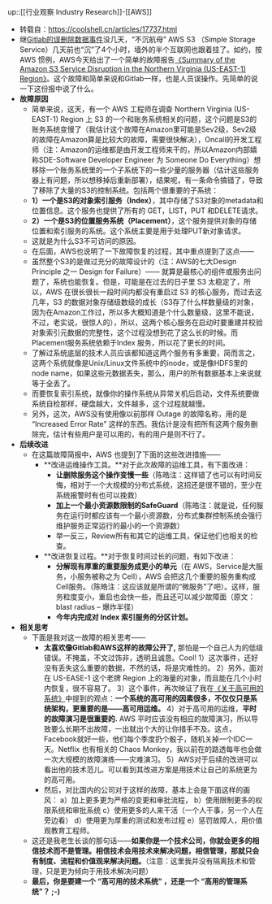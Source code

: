 up::[[行业观察 Industry Research]]-[[AWS]]
- 转载自：https://coolshell.cn/articles/17737.html
- 继[Gitlab的误删除数据事件](https://coolshell.cn/articles/17680.html)没几天，“不沉航母” AWS S3 （Simple Storage Service）几天前也“沉”了4个小时，墙外的半个互联网也跟着挂了。如约，按 AWS 惯例，AWS今天给出了一个简单的故障报告[《Summary of the Amazon S3 Service Disruption in the Northern Virginia (US-EAST-1) Region》](https://aws.amazon.com/cn/message/41926/)。这个故障和简单来说和Gitlab一样，也是人员误操作。先简单的说一下这份报中说了什么。
- **故障原因**
	- 简单来说，这天，有一个 AWS 工程师在调查 Northern Virginia (US-EAST-1) Region 上 S3 的一个和账务系统相关的问题，这个问题是S3的账务系统变慢了（我估计这个故障在Amazon里可能是Sev2级，Sev2级的故障在Amazon算是比较大的故障，需要很快解决），Oncall的开发工程师（注：Amazon的运维都是由开发工程师来干的，所以Amazon内部嬉称SDE-Software Developer Engineer 为 Someone Do Everything）想移除一个账务系统里的一个子系统下的一些少量的服务器（估计这些服务器上有问题，所以想移掉后重新部署），结果呢，有一条命令搞错了，导致了移除了大量的S3的控制系统。包括两个很重要的子系统：
	- **1）一个是S3的对象索引服务（Index）**，其中存储了S3对象的metadata和位置信息。这个服务也提供了所有的 GET，LIST，PUT 和DELETE请求。
	- **2）一个是S3的位置服务系统（Placement）**，这个服务提供对象的存储位置和索引服务的系统。这个系统主要是用于处理PUT新对象请求。
	- 这就是为什么S3不可访问的原因。
	- 在后面，AWS也说明了一下故障恢复的过程，其中重点提到了这点——
	- 虽然整个S3的是做过充分的故障设计的（注：AWS的七大Design Principle 之一 Design for Failure）—— 就算是最核心的组件或服务出问题了，系统也能恢复。但是，可能是在过去的日子里 S3 太稳定了，所以，AWS 在很长很长一段时间内都没有重启过 S3 的核心服务，而过去这几年，S3 的数据对象存储级数级的成长（S3存了什么样数量级的对象，因为在Amazon工作过，所以多大概知道是个什么数量级，这里不能说，不过，老实说，很惊人的），所以，这两个核心服务在启动时要重建并校验对象索引元数据的完整性，这个过程没想到花了这么长的时候。而Placement服务系统依赖于Index 服务，所以花了更长的时间。
	- 了解过系统底层的技术人员应该都知道这两个服务有多重要，简而言之，这两个系统就像是Unix/Linux文件系统中的inode，或是像HDFS里的node name，如果这些元数据丢失，那么，用户的所有数据基本上来说就等于全丢了。
	- 而要恢复索引系统，就像你的操作系统从异常关机后启动，文件系统要做系统自检那样，硬盘越大，文件越多，这个过程就越慢。
	- 另外，这次，AWS没有使用像以前那样 Outage 的故障名称，用的是 “Increased Error Rate” 这样的东西。我估计是没有把所有这两个服务删除完，估计有些用户是可以用的，有的用户是则不行了。
- **后续改进**
	- 在这篇故障简报中，AWS 也提到了下面的这些改进措施——
		- **改进运维操作工具。**对于此次故障的运维工具，有下面改进：
			- **让删除服务这个操作变慢一些**（陈皓注：这样错了也可以有时间反悔，相对于一个大规模的分布式系统，这招还是很不错的，至少在系统报警时有也可以挽救）
			- **加上一个最小资源数限制的SafeGuard**（陈皓注：就是说，任何服务在运行时都应该有一个最小资源数，分布式集群控制系统会强行维护服务正常运行的最小的一个资源数）
			- 举一反三，Review所有和其它的运维工具，保证他们也相关的检查。
		- **改进恢复过程。**对于恢复时间过长的问题，有如下改进：
			- **分解现有厚重的重要服务成更小的单元**（在 AWS，Service是大服务，小服务被称之为 Cell），AWS 会把这几个重要的服务重构成 Cell服务。（陈皓注：这应该就是所谓的“微服务”了吧）。这样，服务粒度变小，重启也会快一些，而且还可以减少故障面（原文：blast radius – 爆炸半径）
			- **今年内完成对 Index 索引服务的分区计划。**
- **相关思考**
	- 下面是我对这一故障的相关思考——
		- **太喜欢像Gitlab和AWS这样的故障公开了,** 那怕是一个自己人为的低级错误。不掩盖，不文过饰非，透明且诚恳。Cool!
		  1）这次事件，还好没有丢失这么重要的数据，不然的话，将是灾难性的。
		  2）另外，面对在 US-EASE-1 这个老牌 Region 上的海量的对象，而且能在几个小时内恢复，很不容易了。
		  3）这个事件，再次映证了我在[《关于高可用的系统》](https://coolshell.cn/articles/17459.html)中提到的观点：**一个系统的高可用的因素很多，不仅仅只是系统架构，更重要的是——高可用运维。**
		  4）对于高可用的运维，**平时的故障演习是很重要的.** AWS 平时应该没有相应的故障演习，所以导致要么长期不出故障，一出就出个大的让你措手不及。这点，Facebook就好一些，他们每个季度扔个骰子，随机关掉一个IDC一天。Netflix 也有相关的 Chaos Monkey，我以前在的路透每年也会做一次大规模的故障演练——灾难演习。
		  5）AWS对于后续的改进可以看出他的技术范儿。可以看到其改进方案是用技术让自己的系统更为的高可用。
		- 然后，对比国内的公司对于这样的故障，基本上会是下面这样的画风：
		  a）加上更多更为严格的变更和审批流程，
		  b）使用限制更多的权限系统和审批系统
		  c）使用更多的人来干活（一个人干事，另一个人在旁边看）
		  d）使用更为厚重的测试和发布过程
		  e）惩罚故障人，用价值观教育工程师。
	- 这还是我老生长谈的那句话——**如果你是一个技术公司，你就会更多的相信技术而不是管理。相信技术会用技术来解决问题，相信管理，那就只会有制度、流程和价值观来解决问题。**（注意：这里我并没有隔离技术和管理，只是更为倾向于用技术解决问题）
	- **最后，你是要建一个 “高可用的技术系统” ，还是一个 “高用的管理系统”？ ;-)**